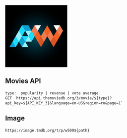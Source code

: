 <img src="public/logo.jpg" width="200" />

## Movies API

```
type:  popularity | revenue | vote average
GET  https://api.themoviedb.org/3/movie/${type}?api_key=${API_KEY_3}&language=en-US&region=ru&page=1`
```

## Image

```
https://image.tmdb.org/t/p/w500${path}
```

